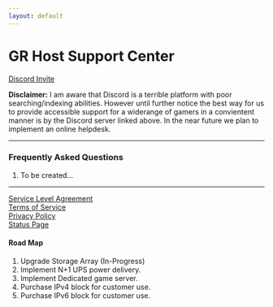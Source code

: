 ```yaml
---
layout: default
---
```

# GR Host Support Center
[Discord Invite](https://discord.gg/8mPhWns7bx)   

**Disclaimer:** I am aware that Discord is a terrible platform with poor searching/indexing abilities. However until further notice the best way for us to provide accessible support for a widerange of gamers in a convientent manner is by the Discord server linked above. In the near future we plan to implement an online helpdesk.  

***
### Frequently Asked Questions
1. To be created...

***

[Service Level Agreement](/pages/legal/service-level-agreement/)     
[Terms of Service](/pages/legal/terms-of-service/)     
[Privacy Policy](/pages/legal/privacy-policy/)     
[Status Page](grhosted.statuspage.io/)     

#### Road Map
1. Upgrade Storage Array (In-Progress)
2. Implement N+1 UPS power delivery. 
3. Implement Dedicated game server.
4. Purchase IPv4 block for customer use.
5. Purchase IPv6 block for customer use. 
